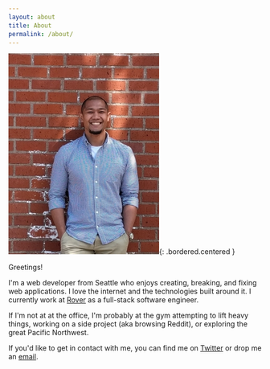 ```yaml
---
layout: about
title: About
permalink: /about/
---
```


![Bricks](/assets/images/bricks.jpg){: .bordered.centered }

Greetings!

I'm a web developer from Seattle who enjoys creating, breaking, and fixing web applications. I love the internet and the technologies built around it. I currently work at [Rover](https://www.rover.com/) as a full-stack software engineer. 

If I'm not at at the office, I'm probably at the gym attempting to lift heavy things, working on a side project (aka browsing Reddit), or exploring the great Pacific Northwest.

If you'd like to get in contact with me, you can find me on [Twitter](http://www.twitter.com/chedda86) or drop me an [email](mailto:ancheta86@gmail.com).
